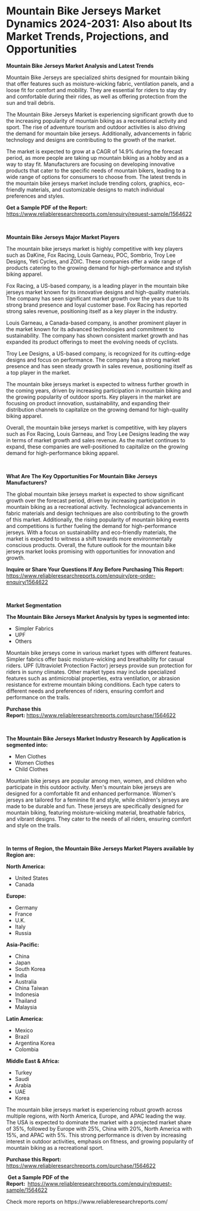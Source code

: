 <p><h1>Mountain Bike Jerseys Market Dynamics 2024-2031: Also about Its Market Trends, Projections, and Opportunities</h1></p><p><strong>Mountain Bike Jerseys Market Analysis and Latest Trends</strong></p>
<p><p>Mountain Bike Jerseys are specialized shirts designed for mountain biking that offer features such as moisture-wicking fabric, ventilation panels, and a loose fit for comfort and mobility. They are essential for riders to stay dry and comfortable during their rides, as well as offering protection from the sun and trail debris.</p><p>The Mountain Bike Jerseys Market is experiencing significant growth due to the increasing popularity of mountain biking as a recreational activity and sport. The rise of adventure tourism and outdoor activities is also driving the demand for mountain bike jerseys. Additionally, advancements in fabric technology and designs are contributing to the growth of the market.</p><p>The market is expected to grow at a CAGR of 14.9% during the forecast period, as more people are taking up mountain biking as a hobby and as a way to stay fit. Manufacturers are focusing on developing innovative products that cater to the specific needs of mountain bikers, leading to a wide range of options for consumers to choose from. The latest trends in the mountain bike jerseys market include trending colors, graphics, eco-friendly materials, and customizable designs to match individual preferences and styles.</p></p>
<p><strong>Get a Sample PDF of the Report:&nbsp;</strong> <a href="https://www.reliableresearchreports.com/enquiry/request-sample/1564622">https://www.reliableresearchreports.com/enquiry/request-sample/1564622</a></p>
<p>&nbsp;</p>
<p><strong>Mountain Bike Jerseys Major Market Players</strong></p>
<p><p>The mountain bike jerseys market is highly competitive with key players such as DaKine, Fox Racing, Louis Garneau, POC, Sombrio, Troy Lee Designs, Yeti Cycles, and ZOIC. These companies offer a wide range of products catering to the growing demand for high-performance and stylish biking apparel.</p><p>Fox Racing, a US-based company, is a leading player in the mountain bike jerseys market known for its innovative designs and high-quality materials. The company has seen significant market growth over the years due to its strong brand presence and loyal customer base. Fox Racing has reported strong sales revenue, positioning itself as a key player in the industry.</p><p>Louis Garneau, a Canada-based company, is another prominent player in the market known for its advanced technologies and commitment to sustainability. The company has shown consistent market growth and has expanded its product offerings to meet the evolving needs of cyclists.</p><p>Troy Lee Designs, a US-based company, is recognized for its cutting-edge designs and focus on performance. The company has a strong market presence and has seen steady growth in sales revenue, positioning itself as a top player in the market.</p><p>The mountain bike jerseys market is expected to witness further growth in the coming years, driven by increasing participation in mountain biking and the growing popularity of outdoor sports. Key players in the market are focusing on product innovation, sustainability, and expanding their distribution channels to capitalize on the growing demand for high-quality biking apparel.</p><p>Overall, the mountain bike jerseys market is competitive, with key players such as Fox Racing, Louis Garneau, and Troy Lee Designs leading the way in terms of market growth and sales revenue. As the market continues to expand, these companies are well-positioned to capitalize on the growing demand for high-performance biking apparel.</p></p>
<p>&nbsp;</p>
<p><strong>What Are The Key Opportunities For Mountain Bike Jerseys Manufacturers?</strong></p>
<p><p>The global mountain bike jerseys market is expected to show significant growth over the forecast period, driven by increasing participation in mountain biking as a recreational activity. Technological advancements in fabric materials and design techniques are also contributing to the growth of this market. Additionally, the rising popularity of mountain biking events and competitions is further fueling the demand for high-performance jerseys. With a focus on sustainability and eco-friendly materials, the market is expected to witness a shift towards more environmentally conscious products. Overall, the future outlook for the mountain bike jerseys market looks promising with opportunities for innovation and growth.</p></p>
<p><strong>Inquire or Share Your Questions If Any Before Purchasing This Report:</strong> <a href="https://www.reliableresearchreports.com/enquiry/pre-order-enquiry/1564622">https://www.reliableresearchreports.com/enquiry/pre-order-enquiry/1564622</a></p>
<p>&nbsp;</p>
<p><strong>Market Segmentation</strong></p>
<p><strong>The Mountain Bike Jerseys Market Analysis by types is segmented into:</strong></p>
<p><ul><li>Simpler Fabrics</li><li>UPF</li><li>Others</li></ul></p>
<p><p>Mountain bike jerseys come in various market types with different features. Simpler fabrics offer basic moisture-wicking and breathability for casual riders. UPF (Ultraviolet Protection Factor) jerseys provide sun protection for riders in sunny climates. Other market types may include specialized features such as antimicrobial properties, extra ventilation, or abrasion resistance for extreme mountain biking conditions. Each type caters to different needs and preferences of riders, ensuring comfort and performance on the trails.</p></p>
<p><strong>Purchase this Report:&nbsp;</strong><a href="https://www.reliableresearchreports.com/purchase/1564622">https://www.reliableresearchreports.com/purchase/1564622</a></p>
<p>&nbsp;</p>
<p><strong>The Mountain Bike Jerseys Market Industry Research by Application is segmented into:</strong></p>
<p><ul><li>Men Clothes</li><li>Women Clothes</li><li>Child Clothes</li></ul></p>
<p><p>Mountain bike jerseys are popular among men, women, and children who participate in this outdoor activity. Men's mountain bike jerseys are designed for a comfortable fit and enhanced performance. Women's jerseys are tailored for a feminine fit and style, while children's jerseys are made to be durable and fun. These jerseys are specifically designed for mountain biking, featuring moisture-wicking material, breathable fabrics, and vibrant designs. They cater to the needs of all riders, ensuring comfort and style on the trails.</p></p>
<p>&nbsp;</p>
<p><strong>In terms of Region, the Mountain Bike Jerseys Market Players available by Region are:</strong></p>
<p>
    <p> <strong> North America: </strong>
        <ul>
            <li>United States</li>
            <li>Canada</li>
        </ul>
        </p> 
    <p> <strong> Europe: </strong>
        <ul>
            <li>Germany</li>
            <li>France</li>
            <li>U.K.</li>
            <li>Italy</li>
            <li>Russia</li>
        </ul>
        </p> 
    <p> <strong> Asia-Pacific: </strong>
        <ul>
            <li>China</li>
            <li>Japan</li>
            <li>South Korea</li>
            <li>India</li>
            <li>Australia</li>
            <li>China Taiwan</li>
            <li>Indonesia</li>
            <li>Thailand</li>
            <li>Malaysia</li>
        </ul>
        </p> 
    <p> <strong> Latin America: </strong>
        <ul>
            <li>Mexico</li>
            <li>Brazil</li>
            <li>Argentina Korea</li>
            <li>Colombia</li>
        </ul>
        </p> 
    <p> <strong> Middle East & Africa: </strong>
        <ul>
            <li>Turkey</li>
            <li>Saudi</li>
            <li>Arabia</li>
            <li>UAE</li>
            <li>Korea</li>
        </ul>
    </p>
    </p>
<p><p>The mountain bike jerseys market is experiencing robust growth across multiple regions, with North America, Europe, and APAC leading the way. The USA is expected to dominate the market with a projected market share of 35%, followed by Europe with 25%, China with 20%, North America with 15%, and APAC with 5%. This strong performance is driven by increasing interest in outdoor activities, emphasis on fitness, and growing popularity of mountain biking as a recreational sport.</p></p>
<p><strong>Purchase this Report: </strong><a href="https://www.reliableresearchreports.com/purchase/1564622">https://www.reliableresearchreports.com/purchase/1564622</a></p>
<p>&nbsp;<strong>Get a Sample PDF of the Report:&nbsp;&nbsp;</strong><a href="https://www.reliableresearchreports.com/enquiry/request-sample/1564622">https://www.reliableresearchreports.com/enquiry/request-sample/1564622</a></p>
<p><strong></strong></p>
<p>Check more reports on https://www.reliableresearchreports.com/</p>